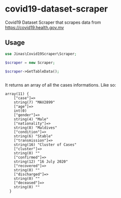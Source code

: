 # covid19-dataset-scraper

Covid19 Dataset Scraper that scrapes data from https://covid19.health.gov.mv

## Usage

```php
use Jinas\Covid19Scraper\Scraper;

$scraper = new Scraper;

$scraper->GetTableData();
  
```

It returns an array of all the cases informations. Like so:

```
array(11) {
    ["case"]=>
    string(7) "MAV2899"
    ["age"]=>
    int(0)
    ["gender"]=>
    string(4) "Male"
    ["nationality"]=>
    string(8) "Maldives"
    ["condition"]=>
    string(6) "Stable"
    ["transmission"]=>
    string(16) "Cluster of Cases"
    ["cluster"]=>
    string(0) ""
    ["confirmed"]=>
    string(12) "16 July 2020"
    ["recovered"]=>
    string(0) ""
    ["discharged"]=>
    string(0) ""
    ["deceased"]=>
    string(0) ""
  }
```
